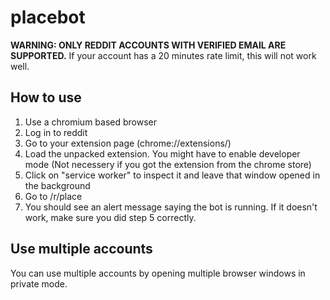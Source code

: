 # placebot

**WARNING: ONLY REDDIT ACCOUNTS WITH VERIFIED EMAIL ARE SUPPORTED.** If your account has a 20 minutes rate limit, this will not work well.

## How to use

1) Use a chromium based browser
2) Log in to reddit
3) Go to your extension page (chrome://extensions/)
4) Load the unpacked extension. You might have to enable developer mode (Not necessery if you got the extension from the chrome store)
5) Click on "service worker" to inspect it and leave that window opened in the background
6) Go to /r/place
7) You should see an alert message saying the bot is running. If it doesn't work, make sure you did step 5 correctly.

## Use multiple accounts

You can use multiple accounts by opening multiple browser windows in private mode.
